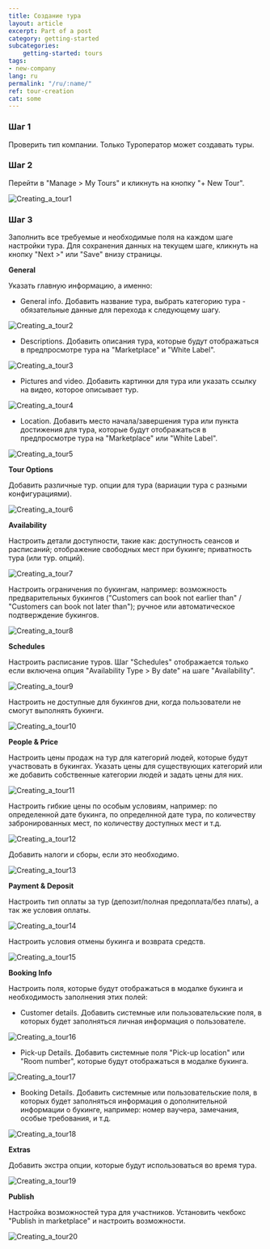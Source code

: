 ```yaml
---
title: Создание тура
layout: article
excerpt: Part of a post
category: getting-started
subcategories:
    getting-started: tours
tags:
- new-company
lang: ru
permalink: "/ru/:name/"
ref: tour-creation
cat: some
---
```


### **Шаг 1**

Проверить тип компании. Только Туроператор может создавать туры.

### **Шаг 2**

Перейти в "Manage > My Tours" и кликнуть на кнопку "+ New Tour".

![Creating_a_tour1](/assets/images/creating_a_tour1.png)

### **Шаг 3**

Заполнить все требуемые и необходимые поля на каждом шаге настройки тура. Для сохранения данных на текущем шаге, кликнуть на кнопку "Next >" или "Save" внизу страницы.

**General**

Указать главную информацию, а именно:

- General info. Добавить названиe тура, выбрать категорию тура - обязательные данные для перехода к следующему шагу.

![Creating_a_tour2](/assets/images/creating_a_tour2.png)

- Descriptions. Добавить описания тура, которые будут отображаться в предпросмотре тура на "Marketplace" и "White Label".

![Creating_a_tour3](/assets/images/creating_a_tour3.png)

- Pictures and video. Добавить картинки для тура или указать ссылку на видео, которое описывает тур.

![Creating_a_tour4](/assets/images/creating_a_tour4.png)

- Location. Добавить место начала/завершения тура или пункта достижения для тура, которые будут отображаться в предпросмотре тура на "Marketplace" или "White Label".

![Creating_a_tour5](/assets/images/creating_a_tour5.png)

**Tour Options**

Добавить различные тур. опции для тура (вариации тура с разными конфигурациями).

![Creating_a_tour6](/assets/images/creating_a_tour6.png)

**Availability**

Настроить детали доступности, такие как: доступность сеансов и расписаний; отображение свободных мест при букинге; приватность тура (или тур. опций).

![Creating_a_tour7](/assets/images/creating_a_tour7.png)

Настроить ограничения по букингам, например: возможность предварительных букингов ("Customers can book not earlier than" / "Customers can book not later than"); ручное или автоматическое подтверждение букингов.

![Creating_a_tour8](/assets/images/creating_a_tour8.png)

**Schedules**

Настроить расписание туров. Шаг "Schedules" отображается только если включена опция "Availability Type > By date" на шаге "Availability".

![Creating_a_tour9](/assets/images/creating_a_tour9.png)

Настроить не доступные для букингов дни, когда пользователи не смогут выполнять букинги.

![Creating_a_tour10](/assets/images/creating_a_tour10.png)

**People & Price**

Настроить цены продаж на тур для категорий людей, которые будут участвовать в букингах. Указать цены для существующих категорий или же добавить собственные категории людей и задать цены для них.

![Creating_a_tour11](/assets/images/creating_a_tour11.png)

Настроить гибкие цены по особым условиям, например: по определенной дате букинга, по определнной дате тура, по количеству забронированных мест, по количеству доступных мест и т.д.

![Creating_a_tour12](/assets/images/creating_a_tour12.png)

Добавить налоги и сборы, если это необходимо.

![Creating_a_tour13](/assets/images/creating_a_tour13.png)

**Payment & Deposit**

Настроить тип оплаты за тур (депозит/полная предоплата/без платы), а так же условия оплаты.

![Creating_a_tour14](/assets/images/creating_a_tour14.png)

Настроить условия отмены букинга и возврата средств.

![Creating_a_tour15](/assets/images/creating_a_tour15.png)

**Booking Info**

Настроить поля, которые будут отображаться в модалке букинга и необходимость заполнения этих полей:

- Customer details. Добавить системные или пользовательские поля, в которых будет заполняться личная информация о пользователе.

![Creating_a_tour16](/assets/images/creating_a_tour16.png)

- Pick-up Details. Добавить системные поля "Pick-up location" или "Room number", которые будут отображаться в модалке букинга.

![Creating_a_tour17](/assets/images/creating_a_tour17.png)

- Booking Details. Добавить системные или пользовательские поля, в которых будет заполняться информация о дополнительной информации о букинге, например: номер ваучера, замечания, особые требования, и т.д.

![Creating_a_tour18](/assets/images/creating_a_tour18.png)

**Extras**

Добавить экстра опции, которые будут использоваться во время тура.

![Creating_a_tour19](/assets/images/creating_a_tour19.png)

**Publish**

Настройка возможностей тура для участников. Установить чекбокс "Publish in marketplace" и настроить возможности.

![Creating_a_tour20](/assets/images/creating_a_tour20.png)

